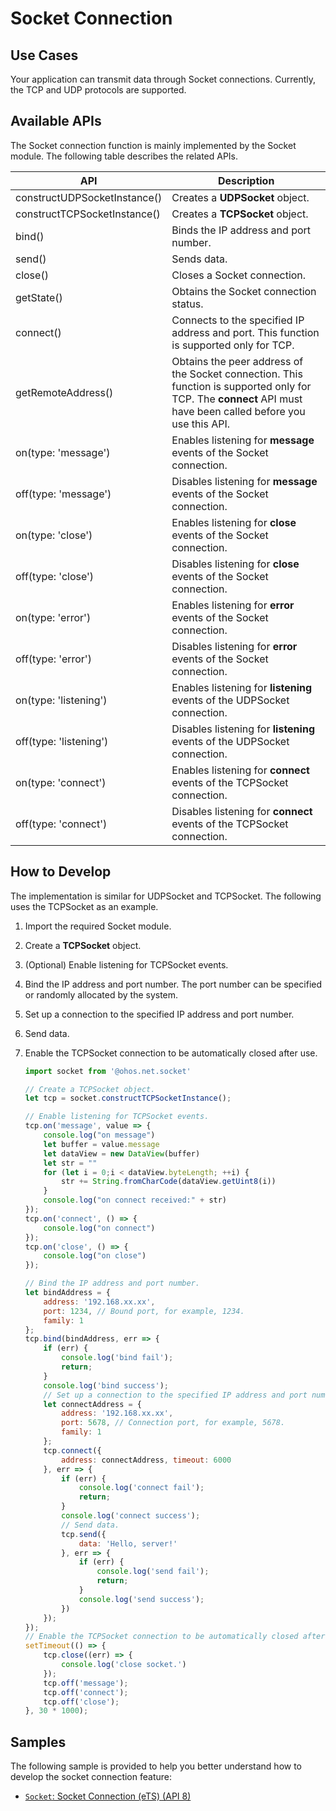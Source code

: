 # Socket Connection


## Use Cases

Your application can transmit data through Socket connections. Currently, the TCP and UDP protocols are supported.


## Available APIs

The Socket connection function is mainly implemented by the Socket module. The following table describes the related APIs.

| API| Description |
| -------- | -------- |
| constructUDPSocketInstance() | Creates a **UDPSocket** object. |
| constructTCPSocketInstance() | Creates a **TCPSocket** object. |
| bind() | Binds the IP address and port number. |
| send() | Sends data.|
| close() | Closes a Socket connection. |
| getState() | Obtains the Socket connection status. |
| connect() | Connects to the specified IP address and port. This function is supported only for TCP. |
| getRemoteAddress() | Obtains the peer address of the Socket connection. This function is supported only for TCP. The **connect** API must have been called before you use this API. |
| on(type:&nbsp;'message') | Enables listening for **message** events of the Socket connection. |
| off(type:&nbsp;'message') | Disables listening for **message** events of the Socket connection. |
| on(type:&nbsp;'close') | Enables listening for **close** events of the Socket connection. |
| off(type:&nbsp;'close') | Disables listening for **close** events of the Socket connection. |
| on(type:&nbsp;'error') | Enables listening for **error** events of the Socket connection. |
| off(type:&nbsp;'error') | Disables listening for **error** events of the Socket connection. |
| on(type:&nbsp;'listening') | Enables listening for **listening** events of the UDPSocket connection. |
| off(type:&nbsp;'listening') | Disables listening for **listening** events of the UDPSocket connection. |
| on(type:&nbsp;'connect') | Enables listening for **connect** events of the TCPSocket connection. |
| off(type:&nbsp;'connect') | Disables listening for **connect** events of the TCPSocket connection. |


## How to Develop

The implementation is similar for UDPSocket and TCPSocket. The following uses the TCPSocket as an example.

1. Import the required Socket module.

2. Create a **TCPSocket** object.

3. (Optional) Enable listening for TCPSocket events.

4. Bind the IP address and port number. The port number can be specified or randomly allocated by the system.

5. Set up a connection to the specified IP address and port number.

6. Send data.

7. Enable the TCPSocket connection to be automatically closed after use.
   
   ```js
   import socket from '@ohos.net.socket'
   
   // Create a TCPSocket object.
   let tcp = socket.constructTCPSocketInstance();
   
   // Enable listening for TCPSocket events.
   tcp.on('message', value => {
       console.log("on message")
       let buffer = value.message
       let dataView = new DataView(buffer)
       let str = ""
       for (let i = 0;i < dataView.byteLength; ++i) {
           str += String.fromCharCode(dataView.getUint8(i))
       }
       console.log("on connect received:" + str)
   });
   tcp.on('connect', () => {
       console.log("on connect")
   });
   tcp.on('close', () => {
       console.log("on close")
   });
   
   // Bind the IP address and port number.
   let bindAddress = {
       address: '192.168.xx.xx',
       port: 1234, // Bound port, for example, 1234.
       family: 1
   };
   tcp.bind(bindAddress, err => {
       if (err) {
           console.log('bind fail');
           return;
       }
       console.log('bind success');
       // Set up a connection to the specified IP address and port number.
       let connectAddress = {
           address: '192.168.xx.xx',
           port: 5678, // Connection port, for example, 5678.
           family: 1
       };
       tcp.connect({
           address: connectAddress, timeout: 6000
       }, err => {
           if (err) {
               console.log('connect fail');
               return;
           }
           console.log('connect success');
           // Send data.
           tcp.send({
               data: 'Hello, server!'
           }, err => {
               if (err) {
                   console.log('send fail');
                   return;
               }
               console.log('send success');
           })
       });
   });
   // Enable the TCPSocket connection to be automatically closed after use. Then, disable listening for TCPSocket events.
   setTimeout(() => {
       tcp.close((err) => {
           console.log('close socket.')
       });
       tcp.off('message');
       tcp.off('connect');
       tcp.off('close');
   }, 30 * 1000);
   ```

## Samples
The following sample is provided to help you better understand how to develop the socket connection feature:
- [`Socket`: Socket Connection (eTS) (API 8)](https://gitee.com/openharmony/app_samples/tree/master/Network/Socket)
